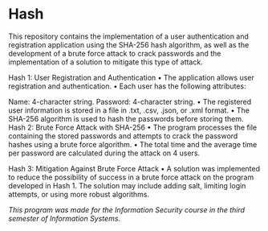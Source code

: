# Hash

This repository contains the implementation of a user authentication and registration application using the SHA-256 hash algorithm, as well as the development of a brute force attack to crack passwords and the implementation of a solution to mitigate this type of attack.

Hash 1: User Registration and Authentication
• The application allows user registration and authentication.
• Each user has the following attributes:

Name: 4-character string.
Password: 4-character string.
• The registered user information is stored in a file in .txt, .csv, .json, or .xml format.
• The SHA-256 algorithm is used to hash the passwords before storing them.
Hash 2: Brute Force Attack with SHA-256
• The program processes the file containing the stored passwords and attempts to crack the password hashes using a brute force algorithm.
• The total time and the average time per password are calculated during the attack on 4 users.

Hash 3: Mitigation Against Brute Force Attack
• A solution was implemented to reduce the possibility of success in a brute force attack on the program developed in Hash 1. The solution may include adding salt, limiting login attempts, or using more robust algorithms.

*This program was made for the Information Security course in the third semester of Information Systems.*

